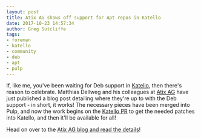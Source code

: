 ```yaml
---
layout: post
title: Atix AG shows off support for Apt repos in Katello
date: 2017-10-23 14:57:34
author: Greg Sutcliffe
tags:
- foreman
- katello
- community
- deb
- apt
- pulp
---
```


If, like me, you've been waiting for Deb support in [Katello][katello], then
there's reason to celebrate. Matthias Dellweg and his colleagues at
[Atix AG][atix] have just published a blog post detailing where they're up to
with the Deb support - in short, it works! The necessary pieces have been
merged into Pulp, and now the work begins on the [Katello PR][pr] to get the
needed patches into Katello, and then it'll be available for all!

Head on over to the [Atix AG blog and read the details][post]!

[katello]: https://theforeman.org/plugins/katello
[atix]: https://www.atix.de
[pr]: https://github.com/Katello/katello/pull/6877
[post]: https://www.atix.de/blog/orcharhino-goes-the-deb-way/#orcharhino
